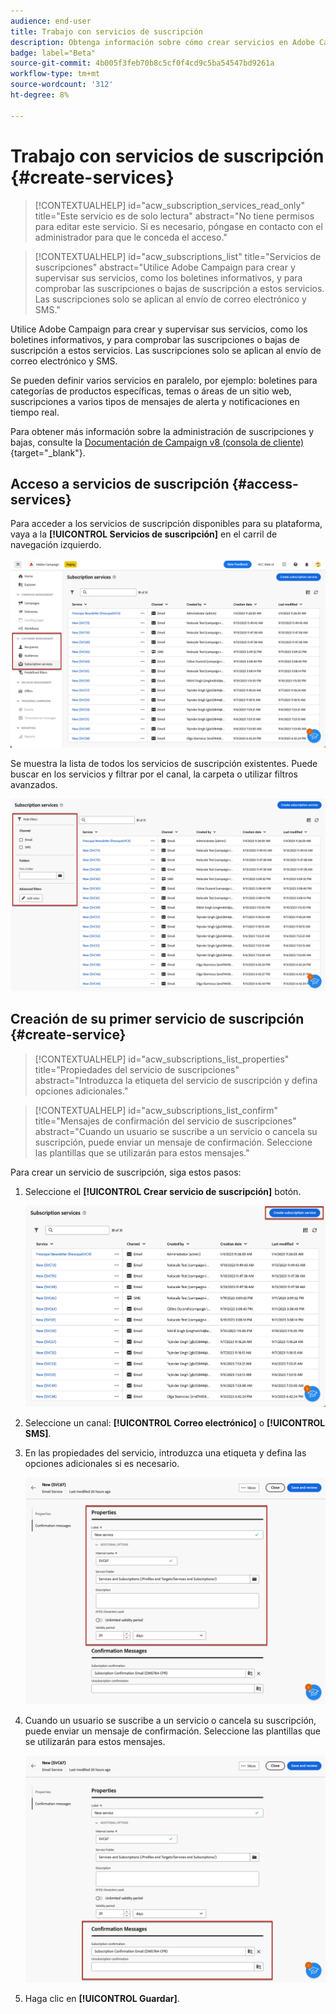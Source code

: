 ```yaml
---
audience: end-user
title: Trabajo con servicios de suscripción
description: Obtenga información sobre cómo crear servicios en Adobe Campaign Web
badge: label="Beta"
source-git-commit: 4b005f3feb70b8c5cf0f4cd9c5ba54547bd9261a
workflow-type: tm+mt
source-wordcount: '312'
ht-degree: 8%

---
```



# Trabajo con servicios de suscripción {#create-services}

>[!CONTEXTUALHELP]
>id="acw_subscription_services_read_only"
>title="Este servicio es de solo lectura"
>abstract="No tiene permisos para editar este servicio. Si es necesario, póngase en contacto con el administrador para que le conceda el acceso."

>[!CONTEXTUALHELP]
>id="acw_subscriptions_list"
>title="Servicios de suscripciones"
>abstract="Utilice Adobe Campaign para crear y supervisar sus servicios, como los boletines informativos, y para comprobar las suscripciones o bajas de suscripción a estos servicios. Las suscripciones solo se aplican al envío de correo electrónico y SMS."

Utilice Adobe Campaign para crear y supervisar sus servicios, como los boletines informativos, y para comprobar las suscripciones o bajas de suscripción a estos servicios. Las suscripciones solo se aplican al envío de correo electrónico y SMS.

Se pueden definir varios servicios en paralelo, por ejemplo: boletines para categorías de productos específicas, temas o áreas de un sitio web, suscripciones a varios tipos de mensajes de alerta y notificaciones en tiempo real.

Para obtener más información sobre la administración de suscripciones y bajas, consulte la [Documentación de Campaign v8 (consola de cliente)](https://experienceleague.adobe.com/docs/campaign/campaign-v8/audience/subscriptions.html){target="_blank"}.

## Acceso a servicios de suscripción {#access-services}

Para acceder a los servicios de suscripción disponibles para su plataforma, vaya a la **[!UICONTROL Servicios de suscripción]** en el carril de navegación izquierdo.

![](assets/service-list.png)

Se muestra la lista de todos los servicios de suscripción existentes. Puede buscar en los servicios y filtrar por el canal, la carpeta o utilizar filtros avanzados.

![](assets/service-filters.png)

## Creación de su primer servicio de suscripción {#create-service}

>[!CONTEXTUALHELP]
>id="acw_subscriptions_list_properties"
>title="Propiedades del servicio de suscripciones"
>abstract="Introduzca la etiqueta del servicio de suscripción y defina opciones adicionales."

>[!CONTEXTUALHELP]
>id="acw_subscriptions_list_confirm"
>title="Mensajes de confirmación del servicio de suscripciones"
>abstract="Cuando un usuario se suscribe a un servicio o cancela su suscripción, puede enviar un mensaje de confirmación. Seleccione las plantillas que se utilizarán para estos mensajes."


Para crear un servicio de suscripción, siga estos pasos:

1. Seleccione el **[!UICONTROL Crear servicio de suscripción]** botón.

   ![](assets/service-create-button.png)

1. Seleccione un canal: **[!UICONTROL Correo electrónico]** o **[!UICONTROL SMS]**.

1. En las propiedades del servicio, introduzca una etiqueta y defina las opciones adicionales si es necesario.

   ![](assets/service-create-properties.png)

1. Cuando un usuario se suscribe a un servicio o cancela su suscripción, puede enviar un mensaje de confirmación. Seleccione las plantillas que se utilizarán para estos mensajes.

   ![](assets/service-create-confirmation-msg.png)

1. Haga clic en **[!UICONTROL Guardar]**.



